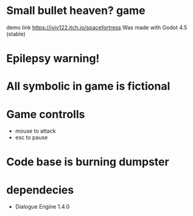 # Small bullet heaven? game

demo link https://iviv122.itch.io/spacefortress
Was made with Godot 4.5 (stable)

# Epilepsy warning!
# All symbolic in game is fictional

# Game controlls

- mouse to attack 
- esc to pause

# Code base is burning dumpster

# dependecies
- Dialogue Engine 1.4.0